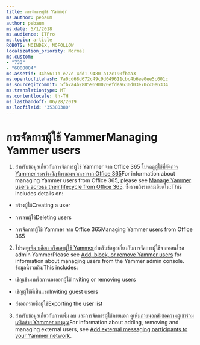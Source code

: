 ```yaml
---
title: การจัดการผู้ใช้ Yammer
ms.author: pebaum
author: pebaum
ms.date: 5/1/2018
ms.audience: ITPro
ms.topic: article
ROBOTS: NOINDEX, NOFOLLOW
localization_priority: Normal
ms.custom:
- "733"
- "6000004"
ms.assetid: 34b5611b-e77e-4dd1-9480-a12c190fbaa3
ms.openlocfilehash: 7a0cd68d672c49c9d049611cbc4b6ee0ee5c001c
ms.sourcegitcommit: 5fb7a4b28859690020efdea630d03e70cc0e6334
ms.translationtype: MT
ms.contentlocale: th-TH
ms.lasthandoff: 06/28/2019
ms.locfileid: "35380380"
---
```

# <a name="managing-yammer-users"></a><span data-ttu-id="b7f30-102">การจัดการผู้ใช้ Yammer</span><span class="sxs-lookup"><span data-stu-id="b7f30-102">Managing Yammer users</span></span>

1. <span data-ttu-id="b7f30-103">สำหรับข้อมูลเกี่ยวกับการจัดการผู้ใช้ Yammer จาก Office 365 โปรดดู[ผู้ใช้ที่จัดการ Yammer ระหว่างวัฏจักรของพวกเขาจาก Office 365](https://support.office.com/article/6c4c8fff-6444-404a-bffc-f9da0bcc3039)</span><span class="sxs-lookup"><span data-stu-id="b7f30-103">For information about managing Yammer users from Office 365, please see [Manage Yammer users across their lifecycle from Office 365](https://support.office.com/article/6c4c8fff-6444-404a-bffc-f9da0bcc3039).</span></span> <span data-ttu-id="b7f30-104">ซึ่งรวมถึงรายละเอียดใน:</span><span class="sxs-lookup"><span data-stu-id="b7f30-104">This includes details on:</span></span>

  - <span data-ttu-id="b7f30-105">สร้างผู้ใช้</span><span class="sxs-lookup"><span data-stu-id="b7f30-105">Creating a user</span></span>

  - <span data-ttu-id="b7f30-106">การลบผู้ใช้</span><span class="sxs-lookup"><span data-stu-id="b7f30-106">Deleting users</span></span>

  - <span data-ttu-id="b7f30-107">การจัดการผู้ใช้ Yammer จาก Office 365</span><span class="sxs-lookup"><span data-stu-id="b7f30-107">Managing Yammer users from Office 365</span></span>

2. <span data-ttu-id="b7f30-108">โปรดดู[เพิ่ม บล็อก หรือเอาผู้ใช้ Yammer](http://alchemyportal.azurewebsites.net/Rule/ManageYammer%20users%20across%20their%20lifecycle%20from%20Office%20365)สำหรับข้อมูลเกี่ยวกับการจัดการผู้ใช้จากคอนโซล admin Yammer</span><span class="sxs-lookup"><span data-stu-id="b7f30-108">Please see [Add, block, or remove Yammer users](http://alchemyportal.azurewebsites.net/Rule/ManageYammer%20users%20across%20their%20lifecycle%20from%20Office%20365) for information about managing users from the Yammer admin console.</span></span> <span data-ttu-id="b7f30-109">ข้อมูลนี้รวมถึง:</span><span class="sxs-lookup"><span data-stu-id="b7f30-109">This includes:</span></span>

  - <span data-ttu-id="b7f30-110">เชิญเข้ามาหรือการเอาออกผู้ใช้</span><span class="sxs-lookup"><span data-stu-id="b7f30-110">Inviting or removing users</span></span>

  - <span data-ttu-id="b7f30-111">เชิญผู้ใช้ที่เป็นแขก</span><span class="sxs-lookup"><span data-stu-id="b7f30-111">Inviting guest users</span></span>

  - <span data-ttu-id="b7f30-112">ส่งออกรายชื่อผู้ใช้</span><span class="sxs-lookup"><span data-stu-id="b7f30-112">Exporting the user list</span></span>

3. <span data-ttu-id="b7f30-113">สำหรับข้อมูลเกี่ยวกับการเพิ่ม ลบ และการจัดการผู้ใช้ภายนอก ดู[เพิ่มภายนอกส่งข้อความผู้เข้าร่วมเครือข่าย Yammer ของคุณ](https://support.office.com/article/423653bb-86b2-4eac-9d7e-dca121f7c16c)</span><span class="sxs-lookup"><span data-stu-id="b7f30-113">For information about adding, removing and managing external users, see [Add external messaging participants to your Yammer network](https://support.office.com/article/423653bb-86b2-4eac-9d7e-dca121f7c16c).</span></span>
